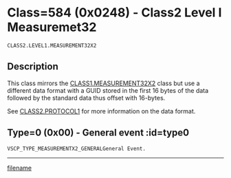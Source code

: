 # Class=584 (0x0248) - Class2 Level I Measuremet32

    CLASS2.LEVEL1.MEASUREMENT32X2

## Description

This class mirrors the [CLASS1.MEASUREMENT32X2](./class1.measurement32.md) class but use a different data format with a GUID stored in the first 16 bytes of the data followed by the standard data thus offset with 16-bytes.

See [CLASS2.PROTOCOL1](./class2.protocol1.md) for more information on the data format.

## Type=0 (0x00) - General event :id=type0
    VSCP_TYPE_MEASUREMENTX2_GENERALGeneral Event.





----


[filename](./bottom_copyright.md ':include')